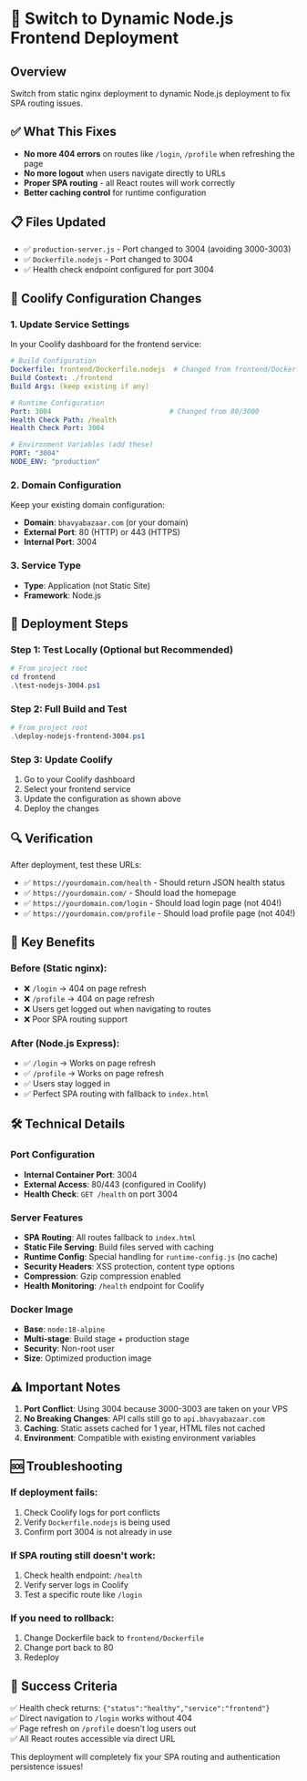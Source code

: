 # 🚀 Switch to Dynamic Node.js Frontend Deployment

## Overview
Switch from static nginx deployment to dynamic Node.js deployment to fix SPA routing issues.

## ✅ What This Fixes
- **No more 404 errors** on routes like `/login`, `/profile` when refreshing the page
- **No more logout** when users navigate directly to URLs
- **Proper SPA routing** - all React routes will work correctly
- **Better caching control** for runtime configuration

## 📋 Files Updated
- ✅ `production-server.js` - Port changed to 3004 (avoiding 3000-3003)
- ✅ `Dockerfile.nodejs` - Port changed to 3004
- ✅ Health check endpoint configured for port 3004

## 🔧 Coolify Configuration Changes

### 1. Update Service Settings
In your Coolify dashboard for the frontend service:

```yaml
# Build Configuration
Dockerfile: frontend/Dockerfile.nodejs  # Changed from frontend/Dockerfile
Build Context: ./frontend
Build Args: (keep existing if any)

# Runtime Configuration  
Port: 3004                             # Changed from 80/3000
Health Check Path: /health
Health Check Port: 3004

# Environment Variables (add these)
PORT: "3004"
NODE_ENV: "production"
```

### 2. Domain Configuration
Keep your existing domain configuration:
- **Domain**: `bhavyabazaar.com` (or your domain)
- **External Port**: 80 (HTTP) or 443 (HTTPS)
- **Internal Port**: 3004

### 3. Service Type
- **Type**: Application (not Static Site)
- **Framework**: Node.js

## 🚀 Deployment Steps

### Step 1: Test Locally (Optional but Recommended)
```powershell
# From project root
cd frontend
.\test-nodejs-3004.ps1
```

### Step 2: Full Build and Test
```powershell
# From project root
.\deploy-nodejs-frontend-3004.ps1
```

### Step 3: Update Coolify
1. Go to your Coolify dashboard
2. Select your frontend service
3. Update the configuration as shown above
4. Deploy the changes

## 🔍 Verification

After deployment, test these URLs:
- ✅ `https://yourdomain.com/health` - Should return JSON health status
- ✅ `https://yourdomain.com/` - Should load the homepage
- ✅ `https://yourdomain.com/login` - Should load login page (not 404!)
- ✅ `https://yourdomain.com/profile` - Should load profile page (not 404!)

## 🎯 Key Benefits

### Before (Static nginx):
- ❌ `/login` → 404 on page refresh
- ❌ `/profile` → 404 on page refresh  
- ❌ Users get logged out when navigating to routes
- ❌ Poor SPA routing support

### After (Node.js Express):
- ✅ `/login` → Works on page refresh
- ✅ `/profile` → Works on page refresh
- ✅ Users stay logged in
- ✅ Perfect SPA routing with fallback to `index.html`

## 🛠️ Technical Details

### Port Configuration
- **Internal Container Port**: 3004
- **External Access**: 80/443 (configured in Coolify)
- **Health Check**: `GET /health` on port 3004

### Server Features
- **SPA Routing**: All routes fallback to `index.html`
- **Static File Serving**: Build files served with caching
- **Runtime Config**: Special handling for `runtime-config.js` (no cache)
- **Security Headers**: XSS protection, content type options
- **Compression**: Gzip compression enabled
- **Health Monitoring**: `/health` endpoint for Coolify

### Docker Image
- **Base**: `node:18-alpine`
- **Multi-stage**: Build stage + production stage
- **Security**: Non-root user
- **Size**: Optimized production image

## ⚠️ Important Notes

1. **Port Conflict**: Using 3004 because 3000-3003 are taken on your VPS
2. **No Breaking Changes**: API calls still go to `api.bhavyabazaar.com`
3. **Caching**: Static assets cached for 1 year, HTML files not cached
4. **Environment**: Compatible with existing environment variables

## 🆘 Troubleshooting

### If deployment fails:
1. Check Coolify logs for port conflicts
2. Verify `Dockerfile.nodejs` is being used
3. Confirm port 3004 is not already in use

### If SPA routing still doesn't work:
1. Check health endpoint: `/health`
2. Verify server logs in Coolify
3. Test a specific route like `/login`

### If you need to rollback:
1. Change Dockerfile back to `frontend/Dockerfile`
2. Change port back to 80
3. Redeploy

## 🎉 Success Criteria

✅ Health check returns: `{"status":"healthy","service":"frontend"}`  
✅ Direct navigation to `/login` works without 404  
✅ Page refresh on `/profile` doesn't log users out  
✅ All React routes accessible via direct URL  

This deployment will completely fix your SPA routing and authentication persistence issues!
